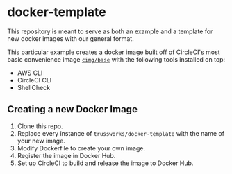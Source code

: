 # docker-template

This repository is meant to serve as both an example and a template for new docker images with our general format.

This particular example creates a docker image built off of CircleCI's most basic convenience image [`cimg/base`](https://hub.docker.com/r/cimg/base) with the following tools installed on top:

- AWS CLI
- CircleCI CLI
- ShellCheck

## Creating a new Docker Image

1. Clone this repo.
2. Replace every instance of `trussworks/docker-template` with the name of your new image.
3. Modify Dockerfile to create your own image.
4. Register the image in Docker Hub.
5. Set up CircleCI to build and release the image to Docker Hub.
